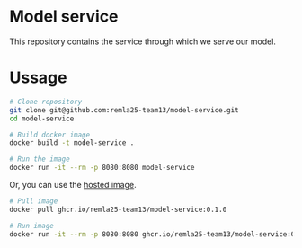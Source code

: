 # Model service
This repository contains the service through which we serve our model.

# Ussage
```sh
# Clone repository 
git clone git@github.com:remla25-team13/model-service.git
cd model-service

# Build docker image
docker build -t model-service .

# Run the image
docker run -it --rm -p 8080:8080 model-service
```

Or, you can use the [hosted image](https://github.com/remla25-team13/model-service/pkgs/container/model-service).
```sh
# Pull image
docker pull ghcr.io/remla25-team13/model-service:0.1.0

# Run image
docker run -it --rm -p 8080:8080 ghcr.io/remla25-team13/model-service:0.1.0
```
